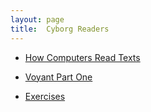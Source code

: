 ```yaml
---
layout: page
title:  Cyborg Readers
---
```

* [How Computers Read Texts](/textanalysiscoursebook/book/cyborg-readers/computer-reading)

* [Voyant Part One](/textanalysiscoursebook/book/cyborg-readers/voyant-part-one)

* [Exercises](/textanalysiscoursebook/book/cyborg-readers/exercises)